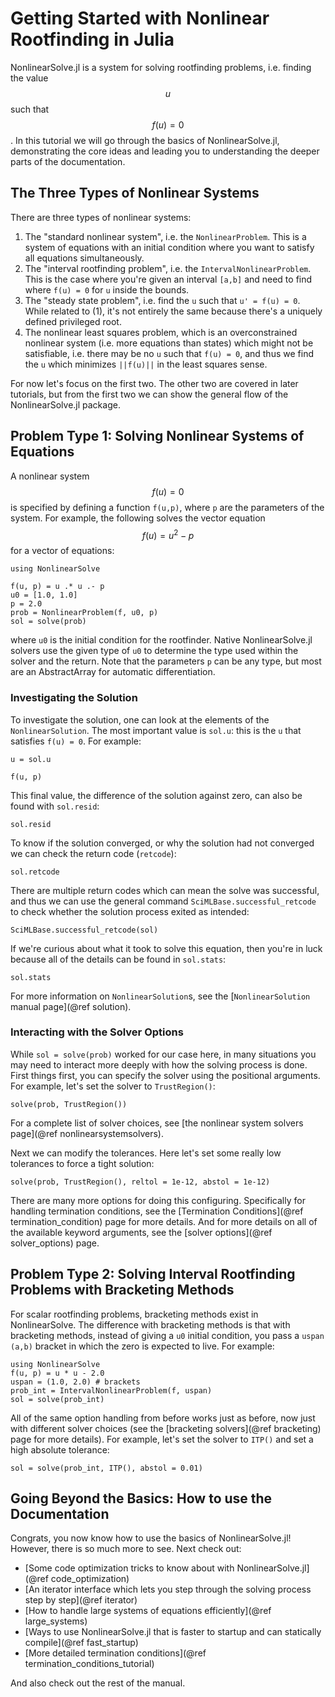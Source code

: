 # Getting Started with Nonlinear Rootfinding in Julia

NonlinearSolve.jl is a system for solving rootfinding problems, i.e. finding
the value $$u$$ such that $$f(u) = 0$$. In this tutorial we will go through
the basics of NonlinearSolve.jl, demonstrating the core ideas and leading you
to understanding the deeper parts of the documentation.

## The Three Types of Nonlinear Systems

There are three types of nonlinear systems:

 1. The "standard nonlinear system", i.e. the `NonlinearProblem`. This is a
    system of equations with an initial condition where you want to satisfy
    all equations simultaneously.
 2. The "interval rootfinding problem", i.e. the `IntervalNonlinearProblem`.
    This is the case where you're given an interval `[a,b]` and need to find
    where `f(u) = 0` for `u` inside the bounds.
 3. The "steady state problem", i.e. find the `u` such that `u' = f(u) = 0`.
    While related to (1), it's not entirely the same because there's a uniquely
    defined privileged root.
 4. The nonlinear least squares problem, which is an overconstrained nonlinear
    system (i.e. more equations than states) which might not be satisfiable, i.e.
    there may be no `u` such that `f(u) = 0`, and thus we find the `u` which
    minimizes `||f(u)||` in the least squares sense.

For now let's focus on the first two. The other two are covered in later tutorials,
but from the first two we can show the general flow of the NonlinearSolve.jl package.

## Problem Type 1: Solving Nonlinear Systems of Equations

A nonlinear system $$f(u) = 0$$ is specified by defining a function `f(u,p)`,
where `p` are the parameters of the system. For example, the following solves
the vector equation $$f(u) = u^2 - p$$ for a vector of equations:

```@example 1
using NonlinearSolve

f(u, p) = u .* u .- p
u0 = [1.0, 1.0]
p = 2.0
prob = NonlinearProblem(f, u0, p)
sol = solve(prob)
```

where `u0` is the initial condition for the rootfinder. Native NonlinearSolve.jl
solvers use the given type of `u0` to determine the type used within the solver
and the return. Note that the parameters `p` can be any type, but most are an
AbstractArray for automatic differentiation.

### Investigating the Solution

To investigate the solution, one can look at the elements of the `NonlinearSolution`.
The most important value is `sol.u`: this is the `u` that satisfies `f(u) = 0`. For example:

```@example 1
u = sol.u
```

```@example 1
f(u, p)
```

This final value, the difference of the solution against zero, can also be found with `sol.resid`:

```@example 1
sol.resid
```

To know if the solution converged, or why the solution had not converged we can check the return
code (`retcode`):

```@example 1
sol.retcode
```

There are multiple return codes which can mean the solve was successful, and thus we can use the
general command `SciMLBase.successful_retcode` to check whether the solution process exited as
intended:

```@example 1
SciMLBase.successful_retcode(sol)
```

If we're curious about what it took to solve this equation, then you're in luck because all of the
details can be found in `sol.stats`:

```@example 1
sol.stats
```

For more information on `NonlinearSolution`s, see the [`NonlinearSolution` manual page](@ref solution).

### Interacting with the Solver Options

While `sol = solve(prob)` worked for our case here, in many situations you may need to interact more
deeply with how the solving process is done. First things first, you can specify the solver using the
positional arguments. For example, let's set the solver to `TrustRegion()`:

```@example 1
solve(prob, TrustRegion())
```

For a complete list of solver choices, see [the nonlinear system solvers page](@ref nonlinearsystemsolvers).

Next we can modify the tolerances. Here let's set some really low tolerances to force a tight solution:

```@example 1
solve(prob, TrustRegion(), reltol = 1e-12, abstol = 1e-12)
```

There are many more options for doing this configuring. Specifically for handling termination conditions,
see the [Termination Conditions](@ref termination_condition) page for more details. And for more details on
all of the available keyword arguments, see the [solver options](@ref solver_options) page.

## Problem Type 2: Solving Interval Rootfinding Problems with Bracketing Methods

For scalar rootfinding problems, bracketing methods exist in NonlinearSolve. The difference with bracketing
methods is that with bracketing methods, instead of giving a `u0` initial condition, you pass a `uspan (a,b)`
bracket in which the zero is expected to live. For example:

```@example 1
using NonlinearSolve
f(u, p) = u * u - 2.0
uspan = (1.0, 2.0) # brackets
prob_int = IntervalNonlinearProblem(f, uspan)
sol = solve(prob_int)
```

All of the same option handling from before works just as before, now just with different solver choices
(see the [bracketing solvers](@ref bracketing) page for more details). For example, let's set the solver
to `ITP()` and set a high absolute tolerance:

```@example 1
sol = solve(prob_int, ITP(), abstol = 0.01)
```

## Going Beyond the Basics: How to use the Documentation

Congrats, you now know how to use the basics of NonlinearSolve.jl! However, there is so much more to
see. Next check out:

  - [Some code optimization tricks to know about with NonlinearSolve.jl](@ref code_optimization)
  - [An iterator interface which lets you step through the solving process step by step](@ref iterator)
  - [How to handle large systems of equations efficiently](@ref large_systems)
  - [Ways to use NonlinearSolve.jl that is faster to startup and can statically compile](@ref fast_startup)
  - [More detailed termination conditions](@ref termination_conditions_tutorial)

And also check out the rest of the manual.
